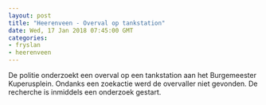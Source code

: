 ```yaml
---
layout: post
title: "Heerenveen - Overval op tankstation"
date: Wed, 17 Jan 2018 07:45:00 GMT
categories: 
- fryslan 
- heerenveen 
---
```


De politie onderzoekt een overval op een tankstation aan het Burgemeester Kuperusplein. Ondanks een zoekactie werd de overvaller niet gevonden. De recherche is inmiddels een onderzoek gestart.
